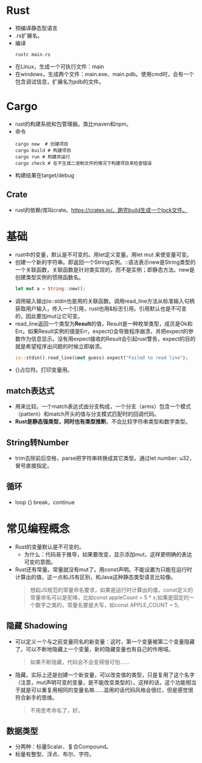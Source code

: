 # Rust
- 预编译静态型语言
- .rs扩展名。
- 编译
  ```shell
  rustc main.rs
  ```
- 在Linux，生成一个可执行文件：main
- 在windows，生成两个文件：main.exe、main.pdb。使用cmd时，会有一个包含调试信息，扩展名为pdb的文件。

# Cargo
- rust的构建系统和包管理器。类比maven和npm。
- 命令
  ```
  cargo new  # 创建项目
  cargo build # 构建项目
  cargo run # 构建并运行
  cargo check # 在不生成二进制文件的情况下构建项目来检查错误
  ```
- 构建结果在target/debug
## Crate
- rust的依赖/库叫crate。https://crates.io/。跑完build生成一个lock文件。

# 基础
- rust中的变量，默认是不可变的。用let定义变量。用let mut 来使变量可变。
- 创建一个新的字符串。即返回一个String实例。::语法表示new是String类型的一个关联函数，关联函数是针对类实现的，而不是实例；即静态方法。new是创建类型实例的惯用函数名。
  ```rust
  let mut a = String::new();
  ```
- 调用输入输出io::stdin也是用的关联函数。调用read_line方法从标准输入句柄获取用户输入，传入一个引用，rust也用&标志引用。引用默认也是不可变的，因此要加mut让它可变。
- read_line返回一个类型为**Result**的值，Result是一种枚举类型，成员是Ok和Err。如果Result实例的值是Err，expect()会导致程序崩溃，并把expect的参数作为信息显示。没有用expect接收的Result会引起rust警告，expect的目的就是希望程序出问题的时候立即崩溃。
  ```rust
  io::stdin().read_line(&mut guess).expect("Failed to read line");
  ```
- {}占位符。打印变量用。

## match表达式
- 用来比较。一个match表达式由分支构成，一个分支（arms）包含一个模式（pattern）和match开头的值与分支模式匹配时的回调代码。
- **Rust是静态强类型，同时也有类型推断**。不会比较字符串类型和数字类型。

## String转Number
- trim去除前后空格，parse把字符串转换成其它类型。通过let number: u32，冒号直接指定。

## 循环
- loop {} break，continue

# 常见编程概念
- Rust的变量默认是不可变的。
  - 为什么：代码易于推导，如果要改变，显示添加mut，这样更明确的表达可变的意图。
- Rust还有常量。常量就没有mut了。用const声明。不能设置为只能在运行时计算出的值，这一点和JS有区别，和Java这种静态类型语言比较像。
  > 想起JS规范的常量命名要求，如果是运行时计算出的值，const定义的常量命名可以是驼峰，比如const appleCount = 5 * x;如果是固定的一个数字之类的，常量名要是大写，如const APPLE_COUNT = 5;

## 隐藏 Shadowing
- 可以定义一个与之前变量同名的新变量：这时，第一个变量被第二个变量隐藏了。可以不断地隐藏上一个变量，新的隐藏变量也有自己的作用域。
  > 如果不断隐藏，代码会不会变得很可怕……
- 隐藏，实际上还是创建一个新变量，可以改变值的类型，只是复用了这个名字（注意，mut声明可变的变量，是不能改变类型的）。这样的话，这个功能相当于就是可以重复用相同的变量名嘛……滥用的话代码风格会很烂，但是感觉很符合新手的思维。
  > 不用思考命名了，好。

## 数据类型
- 分两种：标量Scalar、复合Compound。
- 标量有整型、浮点、布尔、字符。
